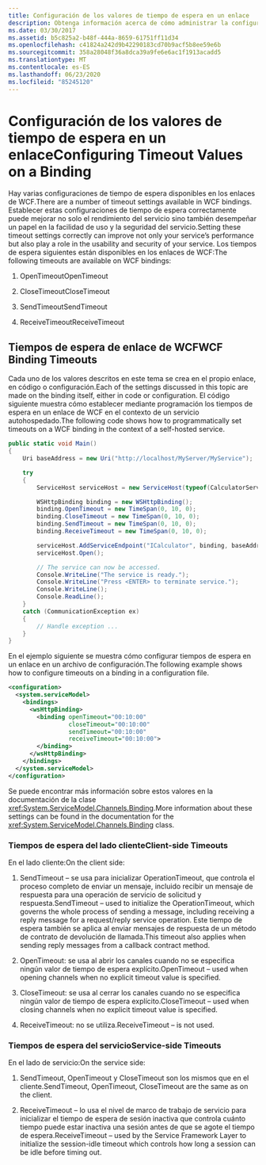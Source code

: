 ```yaml
---
title: Configuración de los valores de tiempo de espera en un enlace
description: Obtenga información acerca de cómo administrar la configuración de tiempo de espera de los enlaces de WCF para mejorar el rendimiento, la facilidad de uso y la seguridad del servicio.
ms.date: 03/30/2017
ms.assetid: b5c825a2-b48f-444a-8659-61751ff11d34
ms.openlocfilehash: c41824a242d9b42290183cd70b9acf5b8ee59e6b
ms.sourcegitcommit: 358a28048f36a8dca39a9fe6e6ac1f1913acadd5
ms.translationtype: MT
ms.contentlocale: es-ES
ms.lasthandoff: 06/23/2020
ms.locfileid: "85245120"
---
```

# <a name="configuring-timeout-values-on-a-binding"></a><span data-ttu-id="29ba6-103">Configuración de los valores de tiempo de espera en un enlace</span><span class="sxs-lookup"><span data-stu-id="29ba6-103">Configuring Timeout Values on a Binding</span></span>
<span data-ttu-id="29ba6-104">Hay varias configuraciones de tiempo de espera disponibles en los enlaces de WCF.</span><span class="sxs-lookup"><span data-stu-id="29ba6-104">There are a number of timeout settings available in WCF bindings.</span></span> <span data-ttu-id="29ba6-105">Establecer estas configuraciones de tiempo de espera correctamente puede mejorar no solo el rendimiento del servicio sino también desempeñar un papel en la facilidad de uso y la seguridad del servicio.</span><span class="sxs-lookup"><span data-stu-id="29ba6-105">Setting these timeout settings correctly can improve not only your service’s performance but also play a role in the usability and security of your service.</span></span> <span data-ttu-id="29ba6-106">Los tiempos de espera siguientes están disponibles en los enlaces de WCF:</span><span class="sxs-lookup"><span data-stu-id="29ba6-106">The following timeouts are available on WCF bindings:</span></span>  
  
1. <span data-ttu-id="29ba6-107">OpenTimeout</span><span class="sxs-lookup"><span data-stu-id="29ba6-107">OpenTimeout</span></span>  
  
2. <span data-ttu-id="29ba6-108">CloseTimeout</span><span class="sxs-lookup"><span data-stu-id="29ba6-108">CloseTimeout</span></span>  
  
3. <span data-ttu-id="29ba6-109">SendTimeout</span><span class="sxs-lookup"><span data-stu-id="29ba6-109">SendTimeout</span></span>  
  
4. <span data-ttu-id="29ba6-110">ReceiveTimeout</span><span class="sxs-lookup"><span data-stu-id="29ba6-110">ReceiveTimeout</span></span>  
  
## <a name="wcf-binding-timeouts"></a><span data-ttu-id="29ba6-111">Tiempos de espera de enlace de WCF</span><span class="sxs-lookup"><span data-stu-id="29ba6-111">WCF Binding Timeouts</span></span>  
 <span data-ttu-id="29ba6-112">Cada uno de los valores descritos en este tema se crea en el propio enlace, en código o configuración.</span><span class="sxs-lookup"><span data-stu-id="29ba6-112">Each of the settings discussed in this topic are made on the binding itself, either in code or configuration.</span></span> <span data-ttu-id="29ba6-113">El código siguiente muestra cómo establecer mediante programación los tiempos de espera en un enlace de WCF en el contexto de un servicio autohospedado.</span><span class="sxs-lookup"><span data-stu-id="29ba6-113">The following code shows how to programmatically set timeouts on a WCF binding in the context of a self-hosted service.</span></span>  
  
```csharp  
public static void Main()
{
    Uri baseAddress = new Uri("http://localhost/MyServer/MyService");

    try
    {
        ServiceHost serviceHost = new ServiceHost(typeof(CalculatorService));

        WSHttpBinding binding = new WSHttpBinding();
        binding.OpenTimeout = new TimeSpan(0, 10, 0);
        binding.CloseTimeout = new TimeSpan(0, 10, 0);
        binding.SendTimeout = new TimeSpan(0, 10, 0);
        binding.ReceiveTimeout = new TimeSpan(0, 10, 0);

        serviceHost.AddServiceEndpoint("ICalculator", binding, baseAddress);
        serviceHost.Open();

        // The service can now be accessed.
        Console.WriteLine("The service is ready.");
        Console.WriteLine("Press <ENTER> to terminate service.");
        Console.WriteLine();
        Console.ReadLine();
    }
    catch (CommunicationException ex)
    {
        // Handle exception ...
    }
}
```  
  
 <span data-ttu-id="29ba6-114">En el ejemplo siguiente se muestra cómo configurar tiempos de espera en un enlace en un archivo de configuración.</span><span class="sxs-lookup"><span data-stu-id="29ba6-114">The following example shows how to configure timeouts on a binding in a configuration file.</span></span>  
  
```xml  
<configuration>
  <system.serviceModel>
    <bindings>
      <wsHttpBinding>
        <binding openTimeout="00:10:00"
                 closeTimeout="00:10:00"
                 sendTimeout="00:10:00"
                 receiveTimeout="00:10:00">
        </binding>
      </wsHttpBinding>
    </bindings>
  </system.serviceModel>
</configuration>
```  
  
 <span data-ttu-id="29ba6-115">Se puede encontrar más información sobre estos valores en la documentación de la clase <xref:System.ServiceModel.Channels.Binding>.</span><span class="sxs-lookup"><span data-stu-id="29ba6-115">More information about these settings can be found in the documentation for the <xref:System.ServiceModel.Channels.Binding> class.</span></span>  
  
### <a name="client-side-timeouts"></a><span data-ttu-id="29ba6-116">Tiempos de espera del lado cliente</span><span class="sxs-lookup"><span data-stu-id="29ba6-116">Client-side Timeouts</span></span>  
 <span data-ttu-id="29ba6-117">En el lado cliente:</span><span class="sxs-lookup"><span data-stu-id="29ba6-117">On the client side:</span></span>  
  
1. <span data-ttu-id="29ba6-118">SendTimeout – se usa para inicializar OperationTimeout, que controla el proceso completo de enviar un mensaje, incluido recibir un mensaje de respuesta para una operación de servicio de solicitud y respuesta.</span><span class="sxs-lookup"><span data-stu-id="29ba6-118">SendTimeout – used to initialize the OperationTimeout, which governs the whole process of sending a message, including receiving a reply message for a request/reply service operation.</span></span> <span data-ttu-id="29ba6-119">Este tiempo de espera también se aplica al enviar mensajes de respuesta de un método de contrato de devolución de llamada.</span><span class="sxs-lookup"><span data-stu-id="29ba6-119">This timeout also applies when sending reply messages from a callback contract method.</span></span>  
  
2. <span data-ttu-id="29ba6-120">OpenTimeout: se usa al abrir los canales cuando no se especifica ningún valor de tiempo de espera explícito.</span><span class="sxs-lookup"><span data-stu-id="29ba6-120">OpenTimeout – used when opening channels when no explicit timeout value is specified.</span></span>  
  
3. <span data-ttu-id="29ba6-121">CloseTimeout: se usa al cerrar los canales cuando no se especifica ningún valor de tiempo de espera explícito.</span><span class="sxs-lookup"><span data-stu-id="29ba6-121">CloseTimeout – used when closing channels when no explicit timeout value is specified.</span></span>  
  
4. <span data-ttu-id="29ba6-122">ReceiveTimeout: no se utiliza.</span><span class="sxs-lookup"><span data-stu-id="29ba6-122">ReceiveTimeout – is not used.</span></span>  
  
### <a name="service-side-timeouts"></a><span data-ttu-id="29ba6-123">Tiempos de espera del servicio</span><span class="sxs-lookup"><span data-stu-id="29ba6-123">Service-side Timeouts</span></span>  
 <span data-ttu-id="29ba6-124">En el lado de servicio:</span><span class="sxs-lookup"><span data-stu-id="29ba6-124">On the service side:</span></span>  
  
1. <span data-ttu-id="29ba6-125">SendTimeout, OpenTimeout y CloseTimeout son los mismos que en el cliente.</span><span class="sxs-lookup"><span data-stu-id="29ba6-125">SendTimeout, OpenTimeout, CloseTimeout are the same as on the client.</span></span>  
  
2. <span data-ttu-id="29ba6-126">ReceiveTimeout – lo usa el nivel de marco de trabajo de servicio para inicializar el tiempo de espera de sesión inactiva que controla cuánto tiempo puede estar inactiva una sesión antes de que se agote el tiempo de espera.</span><span class="sxs-lookup"><span data-stu-id="29ba6-126">ReceiveTimeout – used by the Service Framework Layer to initialize the session-idle timeout which controls how long a session can be idle before timing out.</span></span>
